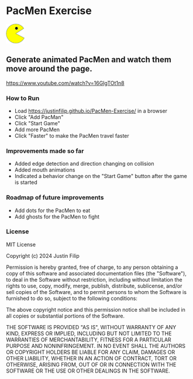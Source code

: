 # PacMen Exercise

<img style="width: 50px;" src="PacMan1.png">

## Generate animated PacMen and watch them move around the page.

https://www.youtube.com/watch?v=16GIgTOt1n8

### How to Run
- Load https://justinfilip.github.io/PacMen-Exercise/ in a browser
- Click "Add PacMan"
- Click "Start Game"
- Add more PacMen
- Click "Faster" to make the PacMen travel faster

### Improvements made so far

- Added edge detection and direction changing on collision
- Added mouth animations
- Indicated a behavior change on the "Start Game" button after the game is started

### Roadmap of future improvements
- Add dots for the PacMen to eat
- Add ghosts for the PacMen to fight

### License
MIT License

Copyright (c) 2024 Justin Filip

Permission is hereby granted, free of charge, to any person obtaining a copy
of this software and associated documentation files (the "Software"), to deal
in the Software without restriction, including without limitation the rights
to use, copy, modify, merge, publish, distribute, sublicense, and/or sell
copies of the Software, and to permit persons to whom the Software is
furnished to do so, subject to the following conditions:

The above copyright notice and this permission notice shall be included in all
copies or substantial portions of the Software.

THE SOFTWARE IS PROVIDED "AS IS", WITHOUT WARRANTY OF ANY KIND, EXPRESS OR
IMPLIED, INCLUDING BUT NOT LIMITED TO THE WARRANTIES OF MERCHANTABILITY,
FITNESS FOR A PARTICULAR PURPOSE AND NONINFRINGEMENT. IN NO EVENT SHALL THE
AUTHORS OR COPYRIGHT HOLDERS BE LIABLE FOR ANY CLAIM, DAMAGES OR OTHER
LIABILITY, WHETHER IN AN ACTION OF CONTRACT, TORT OR OTHERWISE, ARISING FROM,
OUT OF OR IN CONNECTION WITH THE SOFTWARE OR THE USE OR OTHER DEALINGS IN THE
SOFTWARE.
